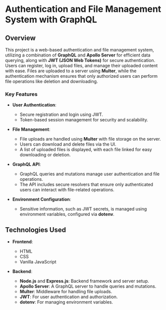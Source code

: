 # Authentication and File Management System with GraphQL

## Overview

This project is a web-based authentication and file management system, utilizing a combination of **GraphQL** and **Apollo Server** for efficient data querying, along with **JWT (JSON Web Tokens)** for secure authentication. Users can register, log in, upload files, and manage their uploaded content with ease. Files are uploaded to a server using **Multer**, while the authentication mechanism ensures that only authorized users can perform file operations like deletion and downloading.

### Key Features

- **User Authentication**: 
  - Secure registration and login using JWT.
  - Token-based session management for security and scalability.

- **File Management**: 
  - File uploads are handled using **Multer** with file storage on the server.
  - Users can download and delete files via the UI.
  - A list of uploaded files is displayed, with each file linked for easy downloading or deletion.

- **GraphQL API**: 
  - GraphQL queries and mutations manage user authentication and file operations.
  - The API includes secure resolvers that ensure only authenticated users can interact with file-related operations.

- **Environment Configuration**:
  - Sensitive information, such as JWT secrets, is managed using environment variables, configured via **dotenv**.

## Technologies Used

- **Frontend**: 
  - HTML
  - CSS
  - Vanilla JavaScript

- **Backend**:
  - **Node.js** and **Express.js**: Backend framework and server setup.
  - **Apollo Server**: A GraphQL server to handle queries and mutations.
  - **Multer**: Middleware for handling file uploads.
  - **JWT**: For user authentication and authorization.
  - **dotenv**: For managing environment variables.


